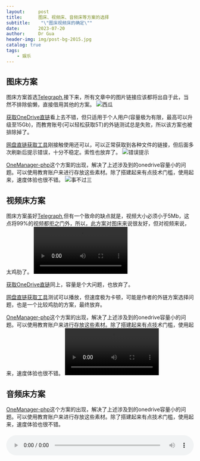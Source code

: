 ```yaml
---
layout:     post
title:      图床、视频床、音频床等方案的选择
subtitle:    "\"图床视频床的确定\""
date:       2023-07-20
author:     Dr Gua
header-img: img/post-bg-2015.jpg
catalog: true
tags:
    - 娱乐
---
```


## 图床方案

图床方案首选[Telegraph](https://github.com/cf-pages/Telegraph-Image),接下来，所有文章中的图片链接应该都将出自于此，当然不排除偷懒，直接借用其他的方案。
![西瓜](https://image.wgsxsm.eu.org/file/0eddd3eb01e93676da3c8.jpg)

[获取OneDrive直链](https://mapaler.github.io/GetOneDriveDirectLink)看上去不错，但只适用于个人用户(容量极为有限，最高可以升级至15Gb)，而教育账号(可以轻松获取5T)的外链测试总是失败，所以该方案也被排除掉了。

[网盘直链获取工具](https://link.gimhoy.com/)刚接触使用还可以，可以正常获取到各种文件的链接，但后面多次刷新后提示错误，十分不稳定。索性也放弃了。
![错误提示](https://image.wgsxsm.eu.org/file/d9cc1f077c85c817bdcf7.png)

[OneManager-php](https://github.com/qkqpttgf/OneManager-php)这个方案的出现，解决了上述涉及到的onedrive容量小的问题。可以使用教育账户来进行存放这些素材。除了搭建起来有点技术门槛，使用起来，速度体验也很不错。
![事不过三](https://onemanager.wgsxsm.repl.co/forshare/nothing-more-than-three.jpg)


## 视频床方案

图床方案虽好[Telegraph](https://github.com/cf-pages/Telegraph-Image),但有一个致命的缺点就是，视频大小必须小于5Mb，这点将99%的视频都拒之门外，所以，此方案对图床来说很友好，但对视频来说，太鸡肋了。
<video controls width="50%">
      <source src="https://image.wgsxsm.eu.org/file/a9d5230d39d6517f58fee.mp4" type="video/mp4">
</video>


[获取OneDrive直链](https://mapaler.github.io/GetOneDriveDirectLink)同上，容量是个大问题，也放弃了。

[网盘直链获取工具](https://link.gimhoy.com/)测试可以播放，但速度极为卡顿，可能是作者的外链方案选择问题，也是一个比较鸡肋的方案，最终放弃。

[OneManager-php](https://github.com/qkqpttgf/OneManager-php)这个方案的出现，解决了上述涉及到的onedrive容量小的问题。可以使用教育账户来进行存放这些素材。除了搭建起来有点技术门槛，使用起来，速度体验也很不错。
<video controls width="50%">
      <source src="https://onemanager.wgsxsm.repl.co/forshare/beautiful-beach.mp4" type="video/mp4">
      <source src="https://onemanager.wgsxsm.repl.co/forshare/dance-cat.mp4" type="video/mp4">
</video>


## 音频床方案

[OneManager-php](https://github.com/qkqpttgf/OneManager-php)这个方案的出现，解决了上述涉及到的onedrive容量小的问题。可以使用教育账户来进行存放这些素材。除了搭建起来有点技术门槛，使用起来，速度体验也很不错。
<audio controls src="https://onemanager.wgsxsm.repl.co/forshare/Sold-out.m4a" style="margin-top: 20px; width: 100%"></audio>


